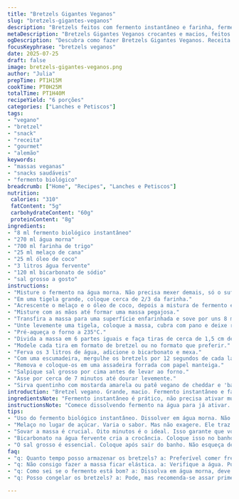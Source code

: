 ```yaml
---
title: "Bretzels Gigantes Veganos"
slug: "bretzels-gigantes-veganos"
description: "Bretzels feitos com fermento instantâneo e farinha, fermentados e cozidos em água com bicarbonato para crocância. Sem lactose, ovos, ou nozes. Massa com toque de melaço e óleo de coco, gerando textura macia e sabor levemente adocicado. Passo a passo do preparo, desde mistura até assar, com tempos de fermentação e cozimento ajustados para resultado ideal. Serve 6 porções grandes. Temperados com sal grosso. Para acompanhar, mostarda amarela ou patê vegano de cheddar com bacon defumado à base de cogumelos."
metaDescription: "Bretzels Gigantes Veganos crocantes e macios, feitos com melaço e óleo de coco. Perfeitos com mostarda ou patê vegano."
ogDescription: "Descubra como fazer Bretzels Gigantes Veganos. Receita simples e deliciosa para um petisco diferente."
focusKeyphrase: "bretzels veganos"
date: 2025-07-25
draft: false
image: bretzels-gigantes-veganos.png
author: "Julia"
prepTime: PT1H15M
cookTime: PT0H25M
totalTime: PT1H40M
recipeYield: "6 porções"
categories: ["Lanches e Petiscos"]
tags:
- "vegano"
- "bretzel"
- "snack"
- "receita"
- "gourmet"
- "alemão"
keywords:
- "massas veganas"
- "snacks saudáveis"
- "fermento biológico"
breadcrumb: ["Home", "Recipes", "Lanches e Petiscos"]
nutrition: 
 calories: "310"
 fatContent: "5g"
 carbohydrateContent: "60g"
 proteinContent: "8g"
ingredients:
- "8 ml fermento biológico instantâneo"
- "270 ml água morna"
- "700 ml farinha de trigo"
- "25 ml melaço de cana"
- "25 ml óleo de coco"
- "3 litros água fervente"
- "120 ml bicarbonato de sódio"
- "sal grosso a gosto"
instructions:
- "Misture o fermento na água morna. Não precisa mexer demais, só o suficiente para dissolver."
- "Em uma tigela grande, coloque cerca de 2/3 da farinha."
- "Acrescente o melaço e o óleo de coco, depois a mistura de fermento e água."
- "Misture com as mãos até formar uma massa pegajosa."
- "Transfira a massa para uma superfície enfarinhada e sove por uns 8 minutos até ficar lisa."
- "Unte levemente uma tigela, coloque a massa, cubra com pano e deixe repousar por 55 minutos até crescer."
- "Pré-aqueça o forno a 235°C."
- "Divida a massa em 6 partes iguais e faça tiras de cerca de 1,5 cm de espessura."
- "Modele cada tira em formato de bretzel ou no formato que preferir."
- "Ferva os 3 litros de água, adicione o bicarbonato e mexa."
- "Com uma escumadeira, mergulhe os bretzels por 12 segundos de cada lado na água com bicarbonato."
- "Remova e coloque-os em uma assadeira forrada com papel manteiga."
- "Salpique sal grosso por cima antes de levar ao forno."
- "Asse por cerca de 7 minutos até dourar levemente."
- "Sirva quentinho com mostarda amarela ou patê vegano de cheddar e 'bacon' de cogumelo."
introduction: "Bretzel vegano. Grande, macio. Fermento instantâneo e farinha, sem nada animal. Melaço e óleo de coco no meio. Fermenta pouco menos de uma hora. Massa ganha vida. Modela bretzel, doa trabalho, mas prazer. Depois, banho quente numa água salgada com bicarbonato. Isso deixa crocante por fora, macio por dentro. Forno quente, rápido. Sente cheiro entrando pela cozinha. Sal grosso pra finalizar, crocância na boca. Para alguém que gosta de bocado, serve seis braços famintos. Vai bem com mostarda, ou patê vegano de cheddar com 'bacon' feito de cogumelos defumados. Petisco para qualquer ocasião, rápido e simples. Do jeito que a gente gosta."
ingredientsNote: "Fermento instantâneo é prático, não precisa ativar muito. O melaço substitui açúcar branco, dá um azedinho doce que funciona com bretzel. Óleo de coco no lugar do vegetal comum, deixa o sabor mais interessante e textura mais leve. Farinha de trigo comum, mas é bom pesar direito para não errar na massa. Água morna, não quente, para ajudar fermento funcionar sem matar as leveduras. Sal grosso, item essencial pra crocância e sabor na superfície. Bicarbonato na água fervente solta gás que forma uma crosta fina e brilhante, jeito tradicional alemão adaptado. Troque o óleo para variação, manteiga vegana fica bom se preferir cremosidade. Essencial: massa lisa, úmida mas não grudenta, pra trabalhar bem."
instructionsNote: "Comece dissolvendo fermento na água para já ativar. Depois farinha na tigela, só parte dela, pra evitar massa pesada demais. Acrescenta melaço e óleo que vão trazer aroma e maciez. Mistura inicial vai parecer pegajosa, quase grudenta, mas é normal. Sovar dá o ponto, tempo suficiente para juntar tudo e fazer uma bola lisa e elástica. Cobrir e deixar crescer. Tempo de repouso menor que na receita original, 55 minutos garantem leveza sem sobrefermentar. Modelar direto na superfície enfarinhada, evita que grude. Formato bretzel clássico ou outro. Banho no bicarbonato no ponto certo, não exagerar para não amargar. Lavar rapidamente e montar para assar. 7 minutos no forno quente, só para dourar, não deixar secar. Sal grosso coloca no fim, espalha crocância pela pele. Servir quentinho, fresquinho. Pode acompanhar mostarda, patê ou simples assim. Aproveitar testo e crocância juntas."
tips:
- "Uso do fermento biológico instantâneo. Dissolver em água morna. Não deixe muito. Apenas o suficiente. Isso ativa o fermento e ajuda a crescer. Massa se tornará macia e leve."
- "Melaço no lugar de açúcar. Varia o sabor. Mas não exagere. Ele traz um toque doce e levemente ácido. Faz toda a diferença na textura. A massa fica diferente."
- "Sovar a massa é crucial. Oito minutos é o ideal. Isso garante que você vai ter uma massa bem elástica. Se não sovar, o bretzel pode ficar denso. Textura é tudo."
- "Bicarbonato na água fervente cria a crocância. Coloque isso no banho. Mergulhe apenas por doze segundos. Não deixe mais que isso. Isso dá a camada externa perfeita."
- "O sal grosso é essencial. Coloque após sair do banho. Não esqueça de espalhar bem. Isso garante a crocância e sabor na superfície. Um toque final muito importante."
faq:
- "q: Quanto tempo posso armazenar os bretzels? a: Preferível comer fresco. Armazenar em recipiente fechado. Até dois dias assim. Se não, o bretzel pode ficar duro."
- "q: Não consigo fazer a massa ficar elástica. a: Verifique a água. Pode estar muito quente. Cuidado com a farinha, muito já não ajuda. Teve que sovar mais."
- "q: Como sei se o fermento está bom? a: Dissolva em água morna, deve espumar. Se não, talvez esteja vencido. Faça teste simples antes de usar."
- "q: Posso congelar os bretzels? a: Pode, mas recomenda-se assar primeiro. Depois, deixe esfriar completamente. Embale bem e congele para melhor resultado."

---
```

